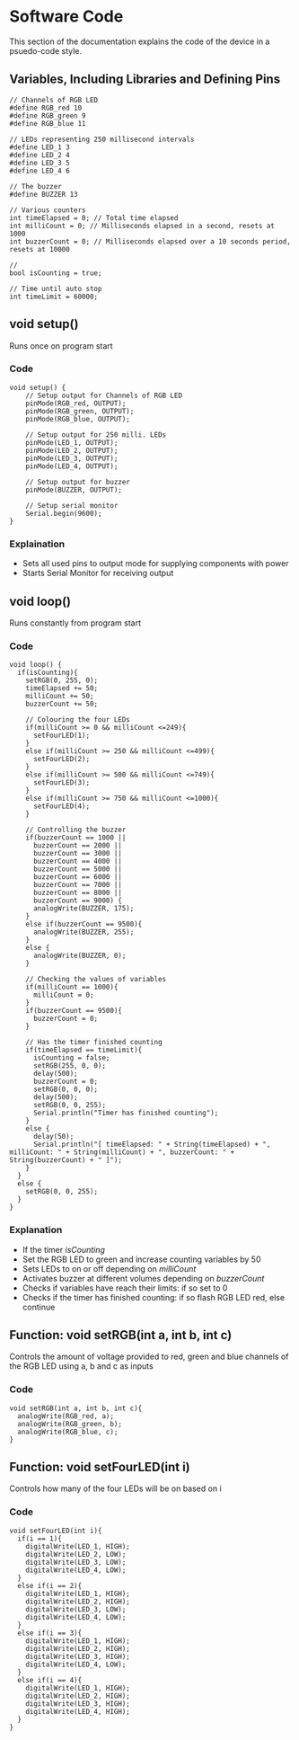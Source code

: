 # Software Code
This section of the documentation explains the code of the device in a psuedo-code style.

## Variables, Including Libraries and Defining Pins
```
// Channels of RGB LED
#define RGB_red 10
#define RGB_green 9 
#define RGB_blue 11

// LEDs representing 250 millisecond intervals
#define LED_1 3
#define LED_2 4
#define LED_3 5
#define LED_4 6

// The buzzer
#define BUZZER 13

// Various counters
int timeElapsed = 0; // Total time elapsed
int milliCount = 0; // Milliseconds elapsed in a second, resets at 1000
int buzzerCount = 0; // Milliseconds elapsed over a 10 seconds period, resets at 10000

//
bool isCounting = true;

// Time until auto stop
int timeLimit = 60000;
```

## void setup()
Runs once on program start
### Code
```
void setup() {
	// Setup output for Channels of RGB LED
	pinMode(RGB_red, OUTPUT);
	pinMode(RGB_green, OUTPUT);
	pinMode(RGB_blue, OUTPUT);
	
	// Setup output for 250 milli. LEDs
	pinMode(LED_1, OUTPUT);
	pinMode(LED_2, OUTPUT);
	pinMode(LED_3, OUTPUT);
	pinMode(LED_4, OUTPUT);

	// Setup output for buzzer
	pinMode(BUZZER, OUTPUT);

	// Setup serial monitor
	Serial.begin(9600);
}
```
### Explaination
- Sets all used pins to output mode for supplying components with power
- Starts Serial Monitor for receiving output

## void loop()
Runs constantly from program start
### Code
```
void loop() {
  if(isCounting){
    setRGB(0, 255, 0);
    timeElapsed += 50;
    milliCount += 50;
    buzzerCount += 50;

    // Colouring the four LEDs
    if(milliCount >= 0 && milliCount <=249){
      setFourLED(1);
    }
    else if(milliCount >= 250 && milliCount <=499){
      setFourLED(2);
    }
    else if(milliCount >= 500 && milliCount <=749){
      setFourLED(3);
    }
    else if(milliCount >= 750 && milliCount <=1000){
      setFourLED(4);
    }

    // Controlling the buzzer
    if(buzzerCount == 1000 ||
      buzzerCount == 2000 ||
      buzzerCount == 3000 ||
      buzzerCount == 4000 ||
      buzzerCount == 5000 ||
      buzzerCount == 6000 ||
      buzzerCount == 7000 ||
      buzzerCount == 8000 ||
      buzzerCount == 9000) {
      analogWrite(BUZZER, 175);
    }
    else if(buzzerCount == 9500){
      analogWrite(BUZZER, 255);
    }
    else {
      analogWrite(BUZZER, 0);
    }

    // Checking the values of variables
    if(milliCount == 1000){
      milliCount = 0;
    }
    if(buzzerCount == 9500){
      buzzerCount = 0;
    }

    // Has the timer finished counting
    if(timeElapsed == timeLimit){
      isCounting = false;
      setRGB(255, 0, 0);
      delay(500);
      buzzerCount = 0;
      setRGB(0, 0, 0);
      delay(500);
      setRGB(0, 0, 255);
      Serial.println("Timer has finished counting");
    }
    else {
      delay(50);
      Serial.println("[ timeElapsed: " + String(timeElapsed) + ", milliCount: " + String(milliCount) + ", buzzerCount: " + String(buzzerCount) + " ]");
    }
  }
  else {
    setRGB(0, 0, 255);
  }
}
```
### Explanation
- If the timer *isCounting*
- Set the RGB LED to green and increase counting variables by 50
- Sets LEDs to on or off depending on *milliCount*
- Activates buzzer at different volumes depending on *buzzerCount*
- Checks if variables have reach their limits: if so set to 0
- Checks if the timer has finished counting: if so flash RGB LED red, else continue

## Function: void setRGB(int a, int b, int c)
Controls the amount of voltage provided to red, green and blue channels of the RGB LED using a, b and c as inputs
### Code
```
void setRGB(int a, int b, int c){
  analogWrite(RGB_red, a);
  analogWrite(RGB_green, b);
  analogWrite(RGB_blue, c);
}
```

## Function: void setFourLED(int i)
Controls how many of the four LEDs will be on based on i
### Code
```
void setFourLED(int i){
  if(i == 1){
    digitalWrite(LED_1, HIGH);
    digitalWrite(LED_2, LOW);
    digitalWrite(LED_3, LOW);
    digitalWrite(LED_4, LOW);
  }
  else if(i == 2){
    digitalWrite(LED_1, HIGH);
    digitalWrite(LED_2, HIGH);
    digitalWrite(LED_3, LOW);
    digitalWrite(LED_4, LOW);
  }
  else if(i == 3){
    digitalWrite(LED_1, HIGH);
    digitalWrite(LED_2, HIGH);
    digitalWrite(LED_3, HIGH);
    digitalWrite(LED_4, LOW);
  }
  else if(i == 4){
    digitalWrite(LED_1, HIGH);
    digitalWrite(LED_2, HIGH);
    digitalWrite(LED_3, HIGH);
    digitalWrite(LED_4, HIGH);
  }
}
```